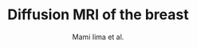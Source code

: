 ---
cat: ciel
subcat: neurophysics
bestof: false
author: Mami Iima et al.
title: Diffusion MRI of the breast
year: 2022
type: book
---